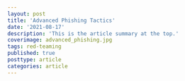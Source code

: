 ```yaml
---
layout: post
title: 'Advanced Phishing Tactics'
date: '2021-08-17'
description: 'This is the article summary at the top.'
coverimage: advanced_phishing.jpg
tags: red-teaming
published: true
posttype: article
categories: article
---
```

